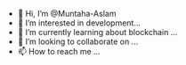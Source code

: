 - 👋 Hi, I’m @Muntaha-Aslam
- 👀 I’m interested in development...
- 🌱 I’m currently learning about blockchain ...
- 💞️ I’m looking to collaborate on ...
- 📫 How to reach me ...

<!---
Muntaha-Aslam/Muntaha-Aslam is a ✨ special ✨ repository because its `README.md` (this file) appears on your GitHub profile.
You can click the Preview link to take a look at your changes.
--->
